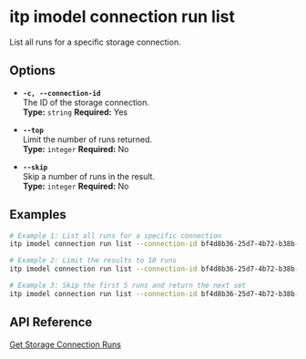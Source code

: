 # itp imodel connection run list

List all runs for a specific storage connection.

## Options

- **`-c, --connection-id`**  
  The ID of the storage connection.  
  **Type:** `string` **Required:** Yes

- **`--top`**  
  Limit the number of runs returned.  
  **Type:** `integer` **Required:** No

- **`--skip`**  
  Skip a number of runs in the result.  
  **Type:** `integer` **Required:** No

## Examples

```bash
# Example 1: List all runs for a specific connection
itp imodel connection run list --connection-id bf4d8b36-25d7-4b72-b38b-12c1f0325f42

# Example 2: Limit the results to 10 runs
itp imodel connection run list --connection-id bf4d8b36-25d7-4b72-b38b-12c1f0325f42 --top 10

# Example 3: Skip the first 5 runs and return the next set
itp imodel connection run list --connection-id bf4d8b36-25d7-4b72-b38b-12c1f0325f42 --skip 5
```

## API Reference

[Get Storage Connection Runs](https://developer.bentley.com/apis/synchronization/operations/get-storage-connection-runs/)

